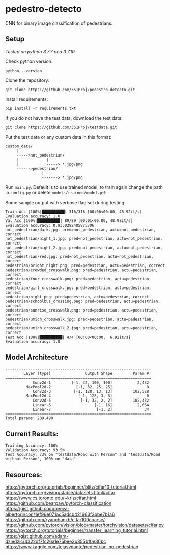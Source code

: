 # pedestro-detecto
CNN for binary image classification of pedestrians.

## Setup

*Tested on python 3.7.7 and 3.7.10*

Check python version:

```
python --version
```

Clone the repository:

```
git clone https://github.com/351Proj/pedestro-detecto.git
```

Install requirements:

```
pip install -r requirements.txt
```

If you do not have the test data, download the test data:

```
git clone https://github.com/351Proj/testdata.git
```

Put the test data or any custom data in this format:

```
custom_data/
     |
     ----->not_pedestrian/
     |            |
     |            -----> *.jpg/png
     ------>pedestrian/
                |
                -------> *.jpg/png
```

Run `main.py`. Default is to use trained model, to train again change the path in `config.py` or delete `models/trained/model.pth`.

Some sample output with verbose flag set during testing:

```
Train Acc |100%|██████████| 316/316 [00:06<00:00, 48.92it/s]
Evaluation accuracy: 1.0
Val Acc |100%|██████████| 89/89 [00:01<00:00, 48.98it/s]
Evaluation accuracy: 0.9350282485875706
not_pedestrian/dark.jpg: pred=not_pedestrian, actu=not_pedestrian, correct
not_pedestrian/night_1.jpg: pred=not_pedestrian, actu=not_pedestrian, correct
not_pedestrian/night_2.jpg: pred=not_pedestrian, actu=not_pedestrian, correct
not_pedestrian/red.jpg: pred=not_pedestrian, actu=not_pedestrian, correct
pedestrian/bright_night.png: pred=pedestrian, actu=pedestrian, correct
pedestrian/crowded_crosswalk.png: pred=pedestrian, actu=pedestrian, correct
pedestrian/four_crosswalk.png: pred=pedestrian, actu=pedestrian, correct
pedestrian/girl_crosswalk.jpg: pred=pedestrian, actu=pedestrian, correct
pedestrian/night.png: pred=pedestrian, actu=pedestrian, correct
pedestrian/schoolbus_crossing.png: pred=pedestrian, actu=pedestrian, correct
pedestrian/sunrise_crosswalk.png: pred=pedestrian, actu=pedestrian, correct
pedestrian/umich_crosswalk.jpg: pred=pedestrian, actu=pedestrian, correct
pedestrian/umich_crosswalk_2.jpg: pred=pedestrian, actu=pedestrian, correct
Test Acc |100%|██████████| 4/4 [00:00<00:00,  6.92it/s]
Evaluation accuracy: 1.0
```

## Model Architecture
```
----------------------------------------------------------------
        Layer (type)               Output Shape         Param #
================================================================
            Conv2d-1         [-1, 32, 100, 100]           2,432
         MaxPool2d-2           [-1, 32, 25, 25]               0
            Conv2d-3          [-1, 128, 13, 13]         102,528
         MaxPool2d-4            [-1, 128, 3, 3]               0
            Conv2d-5             [-1, 32, 2, 2]         102,432
            Linear-6                   [-1, 16]           2,064
            Linear-7                    [-1, 2]              34
================================================================
Total params: 209,490
```

## Current Results:
```
Training Accuracy: 100%
Validation Accuracy: 93.5%
Test Accuracy: 73% on "testdata/Road with Person" and "testdata/Road without Person", 100% on "data"
```

## Resources:

https://pytorch.org/tutorials/beginner/blitz/cifar10_tutorial.html
https://pytorch.org/vision/stable/datasets.html#cifar
https://www.cs.toronto.edu/~kriz/cifar.html
https://github.com/bearpaw/pytorch-classification
https://gist.github.com/beeva-albertorincon/1ef96e071ac5adcb421663f3bbe7b1a6
https://github.com/ryanchankh/cifar100coarse/
https://github.com/pytorch/vision/blob/master/torchvision/datasets/cifar.py
https://pytorch.org/tutorials/beginner/transfer_learning_tutorial.html
https://gist.github.com/adam-dziedzic/4322df7fc26a1e75bee3b355b10e30bc
https://www.kaggle.com/tejasvdante/pedestrian-no-pedestrian

